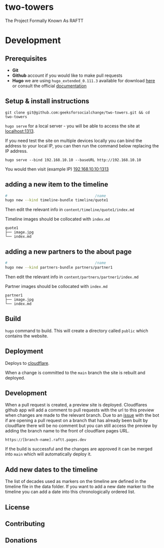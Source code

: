 # two-towers

The Project Formally Known As RAFTT

# Development

## Prerequisites

- **Git**
- **Github** account if you would like to make pull requests
- **Hugo** we are using `hugo_extended_0.111.3` available for download [here](https://github.com/gohugoio/hugo/releases/tag/v0.111.3) or consult the official [documentation](https://gohugo.io/getting-started/installing/)

## Setup & install instructions

`git clone git@github.com:geeksforsocialchange/two-towers.git && cd two-towers`

`hugo serve` for a local server - you will be able to access the site at [localhost:1313](http://localhost:1313/).

If you need test the site on multiple devices locally you can bind the address to your local IP, you can then run the command below replacing the IP address.

`hugo serve --bind 192.168.10.10 --baseURL http://192.168.10.10`

You would then visit (example IP) [192.168.10.10:1313](http://192.168.10.10:1313)

## adding a new item to the timeline

```sh
#                                        /name
hugo new --kind timeline-bundle timeline/quote1
```

Then edit the relevant info in `content/timeline/quote1/index.md`

Timeline images should be collocated with `index.md`

```
quote1
├── image.jpg
└── index.md
```

## adding a new partners to the about page

```sh
#                                        /name
hugo new --kind partners-bundle partners/partner1
```

Then edit the relevant info in `content/partners/partner1/index.md`

Partner images should be collocated with `index.md`

```
partner1
├── image.jpg
└── index.md
```

## Build

`hugo` command to build. This will create a directory called `public` which contains the website.

## Deployment

Deploys to [cloudflare](https://raftt.pages.dev).

When a change is committed to the `main` branch the site is rebuilt and deployed.

## Development

When a pull request is created, a preview site is deployed. Cloudflares github app will add a comment to pull requests with the url to this preview when changes are made to the relevant branch. Due to an [issue](https://community.cloudflare.com/t/pr-comment-only-made-if-additional-commits-pushed/398008) with the bot if are opening a pull request on a branch that has already been built by cloudflare there will be no comment but you can still access the preview by adding the branch name to the front of cloudflare pages URL.

`https://[branch-name].raftt.pages.dev`

If the build is successful and the changes are approved it can be merged into `main` which will automatically deploy it.

## Add new dates to the timeline

The list of decades used as markers on the timeline are defined in the timeline file in the data folder. If you want to add a new date marker to the timeline you can add a date into this chronologically ordered list.

## License

## Contributing

## Donations
